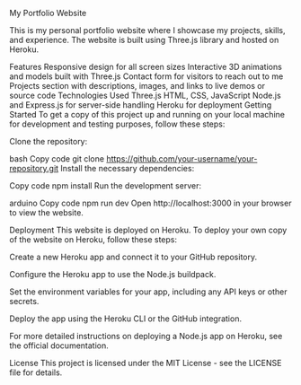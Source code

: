 My Portfolio Website

This is my personal portfolio website where I showcase my projects, skills, and experience. The website is built using Three.js library and hosted on Heroku.

Features
Responsive design for all screen sizes
Interactive 3D animations and models built with Three.js
Contact form for visitors to reach out to me
Projects section with descriptions, images, and links to live demos or source code
Technologies Used
Three.js
HTML, CSS, JavaScript
Node.js and Express.js for server-side handling
Heroku for deployment
Getting Started
To get a copy of this project up and running on your local machine for development and testing purposes, follow these steps:

Clone the repository:

bash
Copy code
git clone https://github.com/your-username/your-repository.git
Install the necessary dependencies:

Copy code
npm install
Run the development server:

arduino
Copy code
npm run dev
Open http://localhost:3000 in your browser to view the website.

Deployment
This website is deployed on Heroku. To deploy your own copy of the website on Heroku, follow these steps:

Create a new Heroku app and connect it to your GitHub repository.

Configure the Heroku app to use the Node.js buildpack.

Set the environment variables for your app, including any API keys or other secrets.

Deploy the app using the Heroku CLI or the GitHub integration.

For more detailed instructions on deploying a Node.js app on Heroku, see the official documentation.

License
This project is licensed under the MIT License - see the LICENSE file for details.
